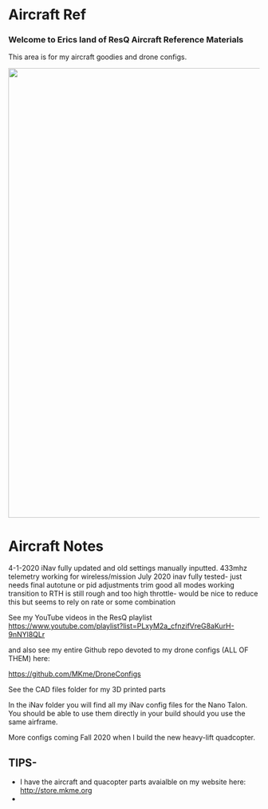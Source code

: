 # Aircraft Ref

### Welcome to Erics land of ResQ Aircraft Reference Materials
This area is for my aircraft goodies and drone configs.  

 <img src="https://github.com/MKme/ResQ/blob/master/Photos/Nanotalons.jpg" width="900"/>


# Aircraft Notes 

4-1-2020 
iNav fully updated and old settings manually inputted. 433mhz telemetry working for wireless/mission
July 2020
inav fully tested- just needs final autotune or pid adjustments
trim good
all modes working
transition to RTH is still rough and too high throttle- would be nice to reduce this but seems to rely on rate or some combination


See my YouTube videos in the ResQ playlist https://www.youtube.com/playlist?list=PLxyM2a_cfnzifVreG8aKurH-9nNYl8QLr

and also see my entire Github repo devoted to my drone configs (ALL OF THEM) here:

https://github.com/MKme/DroneConfigs

See the CAD files folder for my 3D printed parts

In the iNav folder you will find all my iNav config files for the Nano Talon. You should be able to use them directly in your build should you use the same airframe.  

More configs coming Fall 2020 when I build the new heavy-lift quadcopter. 

## TIPS- 

-  I have the aircraft and quacopter parts avaialble on my website here: http://store.mkme.org
-  




